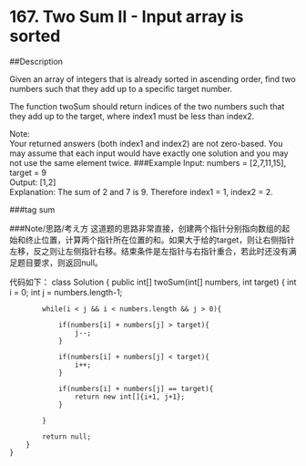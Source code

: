 # 167. Two Sum II - Input array is sorted

##Description

Given an array of integers that is already sorted in ascending order, find two numbers such that they add up to a specific target number.

The function twoSum should return indices of the two numbers such that they add up to the target, where index1 must be less than index2.

Note:  
Your returned answers (both index1 and index2) are not zero-based.
You may assume that each input would have exactly one solution and you may not use the same element twice.
###Example
Input: numbers = [2,7,11,15],  
target = 9   
Output: [1,2]   
Explanation: The sum of 2 and 7 is 9. Therefore index1 = 1, index2 = 2.

###tag 
sum

###Note/思路/考え方
这道题的思路非常直接，创建两个指针分别指向数组的起始和终止位置，计算两个指针所在位置的和。如果大于给的target，则让右侧指针左移，反之则让左侧指针右移。结束条件是左指针与右指针重合，若此时还没有满足题目要求，则返回null。 

代码如下：
    class Solution {
	    public int[] twoSum(int[] numbers, int target) {
	        int i = 0;
	        int j = numbers.length-1;
	        
	        while(i < j && i < numbers.length && j > 0){
	           
	            if(numbers[i] + numbers[j] > target){
	                j--;
	            }
	            
	            if(numbers[i] + numbers[j] < target){
	                i++;
	            }
	            
	            if(numbers[i] + numbers[j] == target){
	                return new int[]{i+1, j+1};
	            }
	            
	        }
	        
	        return null;
	    }
    } 